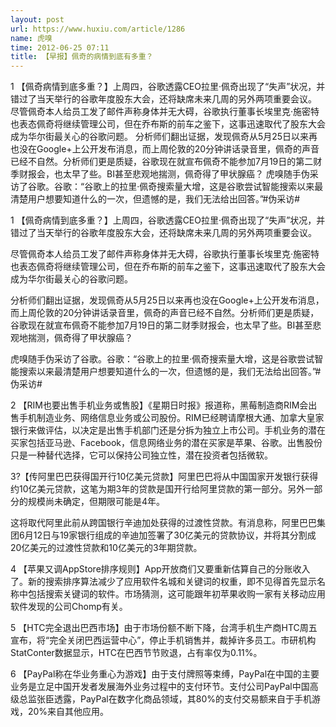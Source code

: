 ```yaml
---
layout: post
url: https://www.huxiu.com/article/1286
name: 虎嗅
time: 2012-06-25 07:11
title: 【早报】佩奇的病情到底有多重？
---
```

1 【佩奇病情到底多重？】上周四，谷歌透露CEO拉里·佩奇出现了“失声”状况，并错过了当天举行的谷歌年度股东大会，还将缺席未来几周的另外两项重要会议。 尽管佩奇本人给员工发了邮件声称身体并无大碍，谷歌执行董事长埃里克·施密特也表态佩奇将继续管理公司，但在乔布斯的前车之鉴下，这事迅速取代了股东大会成为华尔街最关心的谷歌问题。 分析师们翻出证据，发现佩奇从5月25日以来再也没在Google+上公开发布消息，而上周伦敦的20分钟讲话录音里，佩奇的声音已经不自然。分析师们更是质疑，谷歌现在就宣布佩奇不能参加7月19日的第二财季财报会，也太早了些。BI甚至悲观地揣测，佩奇得了甲状腺癌？ 虎嗅随手伪采访了谷歌。谷歌：“谷歌上的拉里·佩奇搜索量大增，这是谷歌尝试智能搜索以来最清楚用户想要知道什么的一次，但遗憾的是，我们无法给出回答。”#伪采访#

1 【佩奇病情到底多重？】上周四，谷歌透露CEO拉里·佩奇出现了“失声”状况，并错过了当天举行的谷歌年度股东大会，还将缺席未来几周的另外两项重要会议。

尽管佩奇本人给员工发了邮件声称身体并无大碍，谷歌执行董事长埃里克·施密特也表态佩奇将继续管理公司，但在乔布斯的前车之鉴下，这事迅速取代了股东大会成为华尔街最关心的谷歌问题。

分析师们翻出证据，发现佩奇从5月25日以来再也没在Google+上公开发布消息，而上周伦敦的20分钟讲话录音里，佩奇的声音已经不自然。分析师们更是质疑，谷歌现在就宣布佩奇不能参加7月19日的第二财季财报会，也太早了些。BI甚至悲观地揣测，佩奇得了甲状腺癌？

虎嗅随手伪采访了谷歌。谷歌：“谷歌上的拉里·佩奇搜索量大增，这是谷歌尝试智能搜索以来最清楚用户想要知道什么的一次，但遗憾的是，我们无法给出回答。”#伪采访#

2 【RIM也要出售手机业务或售股】《星期日时报》报道称，黑莓制造商RIM会出售手机制造业务、网络信息业务或公司股份。RIM已经聘请摩根大通、加拿大皇家银行来做评估，以决定是出售手机部门还是分拆为独立上市公司。手机业务的潜在买家包括亚马逊、Facebook，信息网络业务的潜在买家是苹果、谷歌。出售股份只是一种替代选择，它可以保持公司独立性，潜在投资者包括微软。

3?【传阿里巴巴获得国开行10亿美元贷款】阿里巴巴将从中国国家开发银行获得约10亿美元贷款，这笔为期3年的贷款是国开行给阿里贷款的第一部分。另外一部分的规模尚未确定，但期限可能是4年。

这将取代阿里此前从跨国银行辛迪加处获得的过渡性贷款。有消息称，阿里巴巴集团6月12日与19家银行组成的辛迪加签署了30亿美元的贷款协议，并将其分割成20亿美元的过渡性贷款和10亿美元的3年期贷款。

4 【苹果又调AppStore排序规则】App开放商们又要重新估算自己的分账收入了。新的搜索排序算法减少了应用软件名城和关键词的权重，即不见得首先显示名称中包括搜索关键词的软件。市场猜测，这可能跟年初苹果收购一家有关移动应用软件发现的公司Chomp有关。

5 【HTC完全退出巴西市场】由于市场份额不断下降，台湾手机生产商HTC周五宣布，将“完全关闭巴西运营中心”，停止手机销售并，裁掉许多员工。市研机构StatConter数据显示，HTC在巴西节节败退，占有率仅为0.11%。

6 【PayPal称在华业务重心为游戏】由于支付牌照等束缚，PayPal在中国的主要业务是立足中国开发者发展海外业务过程中的支付环节。支付公司PayPal中国高级总监张臣透露，PayPal在数字化商品领域，其80%的支付交易额来自于手机游戏，20%来自其他应用。

